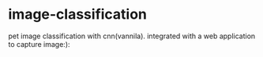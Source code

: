 # image-classification

pet image classification with cnn(vannila).
integrated with a web application to capture image:):
